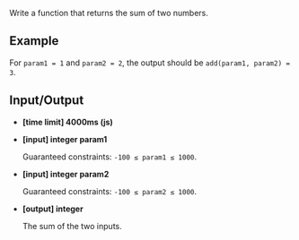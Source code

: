 Write a function that returns the sum of two numbers.

## Example

For `param1 = 1` and `param2 = 2`, the output should be
`add(param1, param2) = 3`.

## Input/Output

* **[time limit] 4000ms (js)**
* **[input] integer param1**

  Guaranteed constraints:
  `-100 ≤ param1 ≤ 1000`.

* **[input] integer param2**

  Guaranteed constraints:
  `-100 ≤ param2 ≤ 1000`.

* **[output] integer**

  The sum of the two inputs.